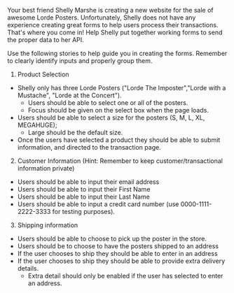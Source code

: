 Your best friend Shelly Marshe is creating a new website for the sale of awesome Lorde Posters. Unfortunately, Shelly does not have any experience creating great forms to help users process their transactions. That's where you come in! Help Shelly put together working forms to send the proper data to her API.


Use the following stories to help guide you in creating the forms. Remember to clearly identify inputs and properly group them.




1. Product Selection
  - Shelly only has three Lorde Posters ("Lorde The Imposter","Lorde with a Mustache", "Lorde at the Concert").
    - Users should be able to select one or all of the posters.
    - Focus should be given on the select box when the page loads.
  - Users should be able to select a size for the posters (S, M, L, XL, MEGAHUGE);
    - Large should be the default size.
  - Once the users have selected a product they should be able to submit information, and directed to the transaction page.   
2. Customer Information (Hint: Remember to keep customer/transactional information private)
  - Users should be able to input their email address
  - Users should be able to input their First Name
  - Users should be able to input their Last Name
  - Users should be able to input a credit card number (use 0000-1111-2222-3333 for testing purposes).
3. Shipping information
  - Users should be able to choose to pick up the poster in the store.
  - Users should be to choose to have the posters shipped to an address
  - If the user chooses to ship they should be able to enter in an address
  - If the user chooses to ship they should be able to provide extra delivery details.
    - Extra detail should only be enabled if the user has selected to enter an address.
